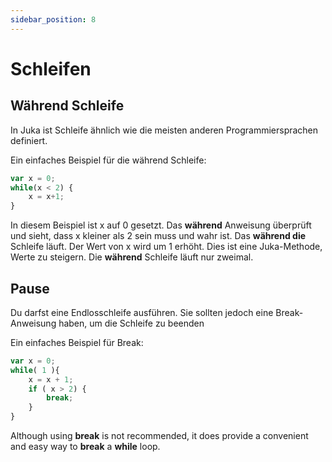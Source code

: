 ```yaml
---
sidebar_position: 8
---
```


# Schleifen

## Während Schleife

In Juka ist Schleife ähnlich wie die meisten anderen Programmiersprachen definiert.

Ein einfaches Beispiel für die während Schleife:

```jsx
var x = 0;
while(x < 2) {
    x = x+1;
}
```

In diesem Beispiel ist x auf 0 gesetzt. Das **während** Anweisung überprüft und sieht, dass x kleiner als 2 sein muss und wahr ist. Das **während die** Schleife läuft. Der Wert von x wird um 1 erhöht. Dies ist eine Juka-Methode, Werte zu steigern. Die **während** Schleife läuft nur zweimal.

## Pause
Du darfst eine Endlosschleife ausführen. Sie sollten jedoch eine Break-Anweisung haben, um die Schleife zu beenden

Ein einfaches Beispiel für Break:

```jsx
var x = 0;
while( 1 ){
    x = x + 1;
    if ( x > 2) {
        break;
    }
}
```

Although using **break** is not recommended, it does provide a convenient and easy way to **break** a **while** loop.